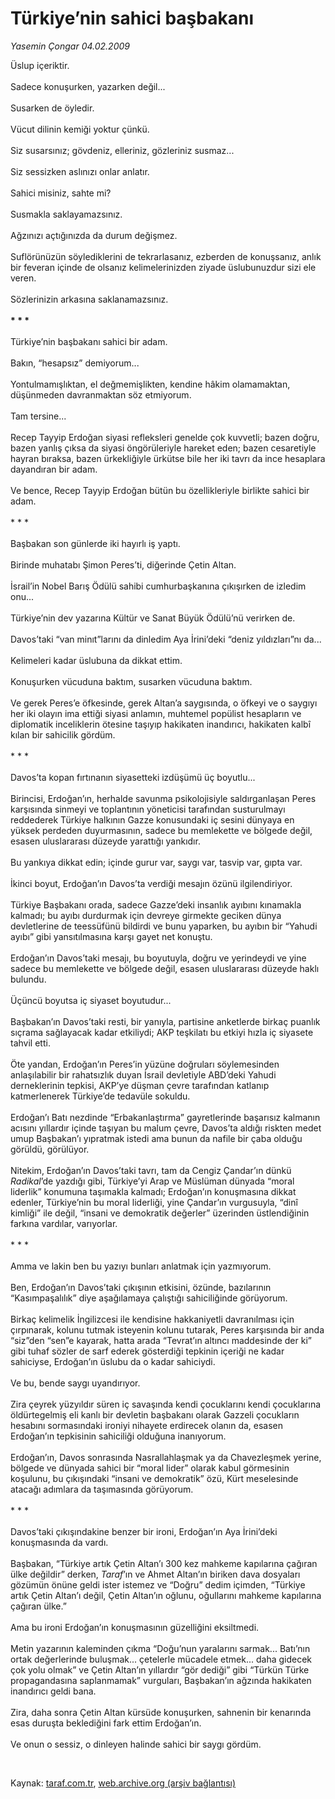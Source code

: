 # Türkiye’nin sahici başbakanı

*Yasemin Çongar 04.02.2009*

<div class="taraf_structure_2col_1zq">
<div class="margen_n">



 <p>Üslup içeriktir. <br/><br/>Sadece konuşurken, yazarken değil... <br/><br/>Susarken de öyledir. <br/><br/>Vücut dilinin kemiği yoktur çünkü. <br/><br/>Siz susarsınız; gövdeniz, elleriniz, gözleriniz susmaz... <br/><br/>Siz sessizken aslınızı onlar anlatır. <br/><br/>Sahici misiniz, sahte mi? <br/><br/>Susmakla saklayamazsınız. <br/><br/>Ağzınızı açtığınızda da durum değişmez. <br/><br/>Suflörünüzün söylediklerini de tekrarlasanız, ezberden de konuşsanız, anlık bir feveran içinde de olsanız kelimelerinizden ziyade üslubunuzdur sizi ele veren. <br/><br/>Sözlerinizin arkasına saklanamazsınız. <b><br/><br/>* * *</b> <br/><br/>Türkiye’nin başbakanı sahici bir adam. <br/><br/>Bakın, “hesapsız” demiyorum... <br/><br/>Yontulmamışlıktan, el değmemişlikten, kendine hâkim olamamaktan, düşünmeden davranmaktan söz etmiyorum. <br/><br/>Tam tersine... <br/><br/>Recep Tayyip Erdoğan siyasi refleksleri genelde çok kuvvetli; bazen doğru, bazen yanlış çıksa da siyasi öngörüleriyle hareket eden; bazen cesaretiyle hayran bıraksa, bazen ürkekliğiyle ürkütse bile her iki tavrı da ince hesaplara dayandıran bir adam. <br/><br/>Ve bence, Recep Tayyip Erdoğan bütün bu özellikleriyle birlikte sahici bir adam. <br/><br/>* * * <br/><br/>Başbakan son günlerde iki hayırlı iş yaptı. <br/><br/>Birinde muhatabı Şimon Peres’ti, diğerinde Çetin Altan. <br/><br/>İsrail’in Nobel Barış Ödülü sahibi cumhurbaşkanına çıkışırken de izledim onu... <br/><br/>Türkiye’nin dev yazarına Kültür ve Sanat Büyük Ödülü’nü verirken de. <br/><br/>Davos’taki “van minıt”larını da dinledim Aya İrini’deki “deniz yıldızları”nı da... <br/><br/>Kelimeleri kadar üslubuna da dikkat ettim. <br/><br/>Konuşurken vücuduna baktım, susarken vücuduna baktım. <br/><br/>Ve gerek Peres’e öfkesinde, gerek Altan’a saygısında, o öfkeyi ve o saygıyı her iki olayın ima ettiği siyasi anlamın, muhtemel popülist hesapların ve diplomatik inceliklerin ötesine taşıyıp hakikaten inandırıcı, hakikaten kalbî kılan bir sahicilik gördüm. <br/><br/>* * * <br/><br/>Davos’ta kopan fırtınanın siyasetteki izdüşümü üç boyutlu... <br/><br/>Birincisi, Erdoğan’ın, herhalde savunma psikolojisiyle saldırganlaşan Peres karşısında sinmeyi ve toplantının yöneticisi tarafından susturulmayı reddederek Türkiye halkının Gazze konusundaki iç sesini dünyaya en yüksek perdeden duyurmasının, sadece bu memlekette ve bölgede değil, esasen uluslararası düzeyde yarattığı yankıdır. <br/><br/>Bu yankıya dikkat edin; içinde gurur var, saygı var, tasvip var, gıpta var. <br/><br/>İkinci boyut, Erdoğan’ın Davos’ta verdiği mesajın özünü ilgilendiriyor. <br/><br/>Türkiye Başbakanı orada, sadece Gazze’deki insanlık ayıbını kınamakla kalmadı; bu ayıbı durdurmak için devreye girmekte geciken dünya devletlerine de teessüfünü bildirdi ve bunu yaparken, bu ayıbın bir “Yahudi ayıbı” gibi yansıtılmasına karşı gayet net konuştu. <br/><br/>Erdoğan’ın Davos’taki mesajı, bu boyutuyla, doğru ve yerindeydi ve yine sadece bu memlekette ve bölgede değil, esasen uluslararası düzeyde haklı bulundu. <br/><br/>Üçüncü boyutsa iç siyaset boyutudur... <br/><br/>Başbakan’ın Davos’taki resti, bir yanıyla, partisine anketlerde birkaç puanlık sıçrama sağlayacak kadar etkiliydi; AKP teşkilatı bu etkiyi hızla iç siyasete tahvil etti. <br/><br/>Öte yandan, Erdoğan’ın Peres’in yüzüne doğruları söylemesinden anlaşılabilir bir rahatsızlık duyan İsrail devletiyle ABD’deki Yahudi derneklerinin tepkisi, AKP’ye düşman çevre tarafından katlanıp katmerlenerek Türkiye’de tedavüle sokuldu. <br/><br/>Erdoğan’ı Batı nezdinde “Erbakanlaştırma” gayretlerinde başarısız kalmanın acısını yıllardır içinde taşıyan bu malum çevre, Davos’ta aldığı riskten medet umup Başbakan’ı yıpratmak istedi ama bunun da nafile bir çaba olduğu görüldü, görülüyor. <br/><br/>Nitekim, Erdoğan’ın Davos’taki tavrı, tam da Cengiz Çandar’ın dünkü <i>Radikal</i>’de yazdığı gibi, Türkiye’yi Arap ve Müslüman dünyada “moral liderlik” konumuna taşımakla kalmadı; Erdoğan’ın konuşmasına dikkat edenler, Türkiye’nin bu moral liderliği, yine Çandar’ın vurgusuyla, “dinî kimliği” ile değil, “insani ve demokratik değerler” üzerinden üstlendiğinin farkına vardılar, varıyorlar. <br/><br/>* * * <br/><br/>Amma ve lakin ben bu yazıyı bunları anlatmak için yazmıyorum. <br/><br/>Ben, Erdoğan’ın Davos’taki çıkışının etkisini, özünde, bazılarının “Kasımpaşalılık” diye aşağılamaya çalıştığı sahiciliğinde görüyorum. <br/><br/>Birkaç kelimelik İngilizcesi ile kendisine hakkaniyetli davranılması için çırpınarak, kolunu tutmak isteyenin kolunu tutarak, Peres karşısında bir anda “siz”den “sen”e kayarak, hatta arada “Tevrat’ın altıncı maddesinde der ki” gibi tuhaf sözler de sarf ederek gösterdiği tepkinin içeriği ne kadar sahiciyse, Erdoğan’ın üslubu da o kadar sahiciydi. <br/><br/>Ve bu, bende saygı uyandırıyor. <br/><br/>Zira çeyrek yüzyıldır süren iç savaşında kendi çocuklarını kendi çocuklarına öldürtegelmiş eli kanlı bir devletin başbakanı olarak Gazzeli çocukların hesabını sormasındaki ironiyi nihayete erdirecek olanın da, esasen Erdoğan’ın tepkisinin sahiciliği olduğuna inanıyorum. <br/><br/>Erdoğan’ın, Davos sonrasında Nasrallahlaşmak ya da Chavezleşmek yerine, bölgede ve dünyada sahici bir “moral lider” olarak kabul görmesinin koşulunu, bu çıkışındaki “insani ve demokratik” özü, Kürt meselesinde atacağı adımlara da taşımasında görüyorum. <br/><br/>* * * <br/><br/>Davos’taki çıkışındakine benzer bir ironi, Erdoğan’ın Aya İrini’deki konuşmasında da vardı. <br/><br/>Başbakan, “Türkiye artık Çetin Altan’ı 300 kez mahkeme kapılarına çağıran ülke değildir” derken, <i>Taraf</i>’ın ve Ahmet Altan’ın biriken dava dosyaları gözümün önüne geldi ister istemez ve “Doğru” dedim içimden, “Türkiye artık Çetin Altan’ı değil, Çetin Altan’ın oğlunu, oğullarını mahkeme kapılarına çağıran ülke.” <br/><br/>Ama bu ironi Erdoğan’ın konuşmasının güzelliğini eksiltmedi. <br/><br/>Metin yazarının kaleminden çıkma “Doğu’nun yaralarını sarmak... Batı’nın ortak değerlerinde buluşmak... çetelerle mücadele etmek... daha gidecek çok yolu olmak” ve Çetin Altan’ın yıllardır “gör dediği” gibi “Türkün Türke propagandasına saplanmamak” vurguları, Başbakan’ın ağzında hakikaten inandırıcı geldi bana. <br/><br/>Zira, daha sonra Çetin Altan kürsüde konuşurken, sahnenin bir kenarında esas duruşta beklediğini fark ettim Erdoğan’ın. <br/><br/>Ve onun o sessiz, o dinleyen halinde sahici bir saygı gördüm.</p>

<br/>


<div id="taraf_not">
</div>

</div>


</div>

Kaynak: [taraf.com.tr](http://www.taraf.com.tr:80/makale/3865.htm), [web.archive.org (arşiv bağlantısı)](http://web.archive.org/web/20090430092013/http://www.taraf.com.tr:80/makale/3865.htm)
